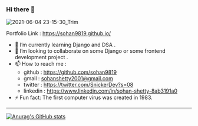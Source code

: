 ### Hi there 👋


![2021-06-04 23-15-30_Trim](https://user-images.githubusercontent.com/64985447/120843980-62495b00-c58c-11eb-81af-0255b7391495.gif)

Portfolio Link : https://sohan9819.github.io/


- 🌱 I’m currently learning Django and DSA .
- 👯 I’m looking to collaborate on some Django or some frontend development project .
- 📫 How to reach me : 
  * github : https://github.com/sohan9819
  * gmail : sohanshetty2001@gmail.com
  * twitter : https://twitter.com/SnickerDev?s=08
  * linkedin : https://www.linkedin.com/in/sohan-shetty-8ab3191a0
- ⚡ Fun fact: The first computer virus was created in 1983.



<!--
**sohan9819/sohan9819** is a ✨ _special_ ✨ repository because its `README.md` (this file) appears on your GitHub profile.

Here are some ideas to get you started:

- 🔭 I’m currently working on ...
- 🌱 I’m currently learning ...
- 👯 I’m looking to collaborate on ...
- 🤔 I’m looking for help with ...
- 💬 Ask me about ...
- 📫 How to reach me: ...
- 😄 Pronouns: ...
- ⚡ Fun fact: ...
-->

---

[![Anurag's GitHub stats](https://github-readme-stats.vercel.app/api?username=sohan9819&show_icons=true&theme=radical)](https://github.com/anuraghazra/github-readme-stats)
